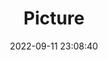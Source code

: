 ---
weight: 1
images:
- /images/edited/222.jpeg
title: Picture
date: 2022-09-11 23:08:40
tags: [luminarneo,work,ilce7m3,person,bed,cellphone]
---